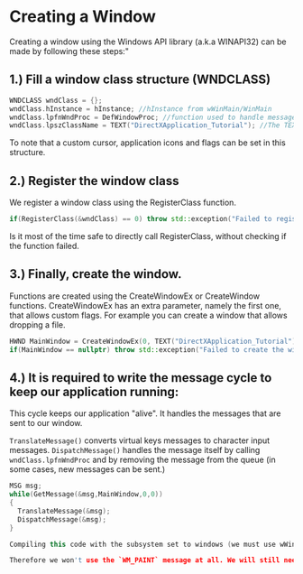 # Creating a Window

Creating a window using the Windows API library (a.k.a WINAPI32) can be made by following these steps:"

## 1.) Fill a window class structure (WNDCLASS)

```cpp
WNDCLASS wndClass = {};
wndClass.hInstance = hInstance; //hInstance from wWinMain/WinMain
wndClass.lpfnWndProc = DefWindowProc; //function used to handle messages. We're currently using the default window message handling procedure. We will create our message handler function later...
wndClass.lpszClassName = TEXT("DirectXApplication_Tutorial"); //The TEXT() macro function is used to assure the projects compiles if UNICODE support is either enabled or disabled.
```

To note that a custom cursor, application icons and flags can be set in this structure.

## 2.) Register the window class

We register a window class using the RegisterClass function.

```cpp
if(RegisterClass(&wndClass) == 0) throw std::exception("Failed to register the window class!");; //registers the window class. A window class defines how the button behaves, i.e a button, or a label... We throw an exception if RegisterClass somehow fails...
```

Is it most of the time safe to directly call RegisterClass, without checking if the function failed.

## 3.) Finally, create the window.

Functions are created using the CreateWindowEx or CreateWindow functions. CreateWindowEx has an extra parameter, namely the first one, that allows custom flags. For example you can create a window that allows dropping a file.

```cpp
HWND MainWindow = CreateWindowEx(0, TEXT("DirectXApplication_Tutorial"), TEXT("Hello DirectX!"), WS_OVERLAPPEDWINDOW | WS_VISIBLE, 0, 0, 800, 600, nullptr, nullptr, hInstance, 0);
if(MainWindow == nullptr) throw std::exception("Failed to create the window!");
```

## 4.) It is required to write the message cycle to keep our application running:

This cycle keeps our application "alive". It handles the messages that are sent to our window.

`TranslateMessage()` converts virtual keys messages to character input messages. `DispatchMessage()` handles the message itself by calling `wndClass.lpfnWndProc` and by removing the message from the queue (in some cases, new messages can be sent.)

```cpp
MSG msg;
while(GetMessage(&msg,MainWindow,0,0))
{
  TranslateMessage(&msg);
  DispatchMessage(&msg);
}

Compiling this code with the subsystem set to windows (we must use wWinMain as the entry-point function), you'll see a window being created! It is not entirely functional, namely there's a visual glitch when resizing for example. This happends because we don't redraw the window. We don't need this in the context of a purely native DirectX application...

Therefore we won't use the `WM_PAINT` message at all. We will still need to write a message handler function to handle mouse and keyboard inputs for example...

